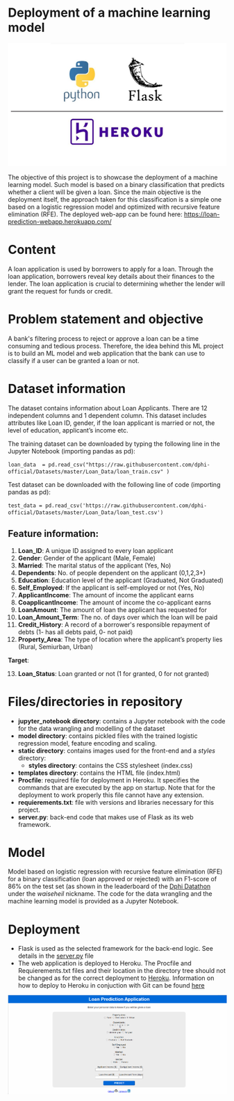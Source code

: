 # Deployment of a machine learning model

![Used frameworks](static/flask_python_heroku_image.jpeg "Used frameworks")

The objective of this project is to showcase the deployment of a machine learning model. Such model is based on a binary classification that predicts whether a client will be given a loan. Since the main objective is the deployment itself, the approach taken for this classification is a simple one based on a logistic regression model and optimized with recursive feature elimination (RFE). The deployed web-app can be found here: https://loan-prediction-webapp.herokuapp.com/

# Content

A loan application is used by borrowers to apply for a loan. Through the loan application, borrowers reveal key details about their finances to the lender. The loan application is crucial to determining whether the lender will grant the request for funds or credit.

# Problem statement and objective

A bank's filtering process to reject or approve a loan can be a time consuming and tedious process. Therefore, the idea behind this ML project is to build an ML model and web application that the bank can use to classify if a user can be granted a loan or not. 

# Dataset information

The dataset contains information about Loan Applicants. There are 12 independent columns and 1 dependent column. This dataset includes attributes like Loan ID, gender, if the loan applicant is married or not, the level of education, applicant’s income etc.

The training dataset can be downloaded by typing the following line in the Jupyter Notebook (importing pandas as pd):

```
loan_data  = pd.read_csv("https://raw.githubusercontent.com/dphi-official/Datasets/master/Loan_Data/loan_train.csv" )

```

Test dataset can be downloaded with the following line of code (importing pandas as pd):

```
test_data = pd.read_csv('https://raw.githubusercontent.com/dphi-official/Datasets/master/Loan_Data/loan_test.csv')

```

## Feature information:

1. **Loan_ID**: A unique ID assigned to every loan applicant
2. **Gender**: Gender of the applicant (Male, Female)
3. **Married**: The marital status of the applicant (Yes, No)
4. **Dependents**: No. of people dependent on the applicant (0,1,2,3+)
5. **Education**: Education level of the applicant (Graduated, Not Graduated)
6. **Self_Employed**: If the applicant is self-employed or not (Yes, No)
7. **ApplicantIncome**: The amount of income the applicant earns
8. **CoapplicantIncome**: The amount of income the co-applicant earns
9. **LoanAmount**: The amount of loan the applicant has requested for
10. **Loan_Amount_Term**: The  no. of days over which the loan will be paid
11. **Credit_History**: A record of a borrower's responsible repayment of debts (1- has all debts paid, 0- not paid)
12. **Property_Area**: The type of location where the applicant’s property lies (Rural, Semiurban, Urban)

**Target**: 

13. **Loan_Status**: Loan granted or not (1 for granted, 0 for not granted)

# Files/directories in repository

- **jupyter_notebook directory**: contains a Jupyter notebook with the code for the data wrangling and modelling of the dataset
- **model directory**: contains pickled files with the trained logistic regression model, feature encoding and scaling. 
- **static directory**: contains images used for the front-end and a *styles* directory:
  - **styles directory**: contains the CSS stylesheet (index.css)
- **templates directory**: contains the HTML file (index.html)
- **Procfile**: required file for deployment in Heroku. It specifies the commands that are executed by the app on startup. Note that for the deployment to work properly this file cannot have any extension.
- **requierements.txt**: file with versions and libraries necessary for this project.
- **server.py**: back-end code that makes use of Flask as its web framework.

# Model

Model based on logistic regression with recursive feature elimination (RFE) for a binary classification (loan approved or rejected) with an F1-score of 86% on the test set (as shown in the leaderboard of the [Dphi Datathon](https://dphi.tech/challenges/loan-or-no-loan/54/leaderboard/practice/) under the *waiseheil* nickname. The code for the data wrangling and the machine learning model is provided as a Jupyter Notebook.

# Deployment

- Flask is used as the selected framework for the back-end logic. See details in the [server.py](./server.py) file
- The web application is deployed to Heroku. The Procfile and Requierements.txt files and their location in the directory tree should not be changed as for the correct deployment to [Heroku](https://www.heroku.com/). Information on how to deploy to Heroku in conjuction with Git can be found [here](https://devcenter.heroku.com/articles/git)

![Web-app functionality](static/web_app_gif.gif "Web-app functionality")


